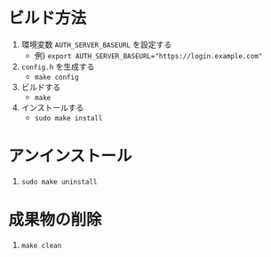# ビルド方法

1. 環境変数 `AUTH_SERVER_BASEURL` を設定する
    - 例) `export AUTH_SERVER_BASEURL="https://login.example.com"`
2. `config.h` を生成する
    - `make config`
3. ビルドする
    - `make`
4. インストールする
    - `sudo make install`

# アンインストール

1. `sudo make uninstall`

# 成果物の削除

1. `make clean`
